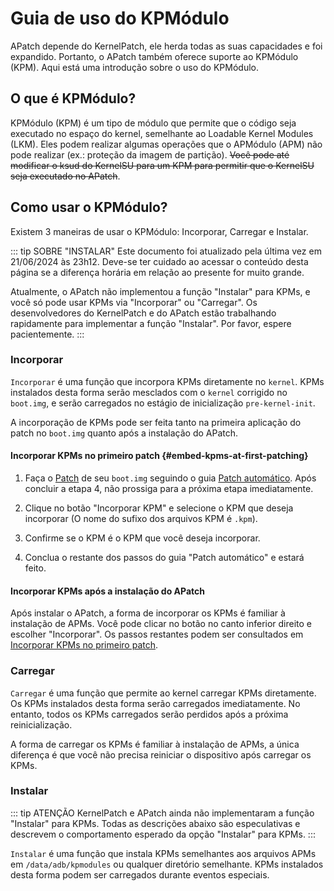 # Guia de uso do KPMódulo

APatch depende do KernelPatch, ele herda todas as suas capacidades e foi expandido. Portanto, o APatch também oferece suporte ao KPMódulo (KPM). Aqui está uma introdução sobre o uso do KPMódulo.

## O que é KPMódulo?

KPMódulo (KPM) é um tipo de módulo que permite que o código seja executado no espaço do kernel, semelhante ao Loadable Kernel Modules (LKM). Eles podem realizar algumas operações que o APMódulo (APM) não pode realizar (ex.: proteção da imagem de partição). ~~Você pode até modificar o ksud do KernelSU para um KPM para permitir que o KernelSU seja executado no APatch~~.

## Como usar o KPMódulo?

Existem 3 maneiras de usar o KPMódulo: Incorporar, Carregar e Instalar.

::: tip SOBRE "INSTALAR"
Este documento foi atualizado pela última vez em 21/06/2024 às 23h12. Deve-se ter cuidado ao acessar o conteúdo desta página se a diferença horária em relação ao presente for muito grande.

Atualmente, o APatch não implementou a função "Instalar" para KPMs, e você só pode usar KPMs via "Incorporar" ou "Carregar". Os desenvolvedores do KernelPatch e do APatch estão trabalhando rapidamente para implementar a função "Instalar". Por favor, espere pacientemente.
:::

### Incorporar

`Incorporar` é uma função que incorpora KPMs diretamente no `kernel`. KPMs instalados desta forma serão mesclados com o `kernel` corrigido no `boot.img`, e serão carregados no estágio de inicialização `pre-kernel-init`.

A incorporação de KPMs pode ser feita tanto na primeira aplicação do patch no `boot.img` quanto após a instalação do APatch.

#### Incorporar KPMs no primeiro patch {#embed-kpms-at-first-patching}

1. Faça o [Patch](/pt_BR/patch) de seu `boot.img` seguindo o guia [Patch automático](/pt_BR/patch#automatically-patching). Após concluir a etapa 4, não prossiga para a próxima etapa imediatamente.

2. Clique no botão "Incorporar KPM" e selecione o KPM que deseja incorporar (O nome do sufixo dos arquivos KPM é `.kpm`).

3. Confirme se o KPM é o KPM que você deseja incorporar.

4. Conclua o restante dos passos do guia "Patch automático" e estará feito.

#### Incorporar KPMs após a instalação do APatch

Após instalar o APatch, a forma de incorporar os KPMs é familiar à instalação de APMs. Você pode clicar no botão no canto inferior direito e escolher "Incorporar". Os passos restantes podem ser consultados em [Incorporar KPMs no primeiro patch](/pt_BR/kpm-usage-guide#embed-kpms-at-first-patching).

### Carregar

`Carregar` é uma função que permite ao kernel carregar KPMs diretamente. Os KPMs instalados desta forma serão carregados imediatamente. No entanto, todos os KPMs carregados serão perdidos após a próxima reinicialização.

A forma de carregar os KPMs é familiar à instalação de APMs, a única diferença é que você não precisa reiniciar o dispositivo após carregar os KPMs.

### Instalar

::: tip ATENÇÃO
KernelPatch e APatch ainda não implementaram a função "Instalar" para KPMs. Todas as descrições abaixo são especulativas e descrevem o comportamento esperado da opção "Instalar" para KPMs.
:::

`Instalar` é uma função que instala KPMs semelhantes aos arquivos APMs em `/data/adb/kpmodules` ou qualquer diretório semelhante. KPMs instalados desta forma podem ser carregados durante eventos especiais.
